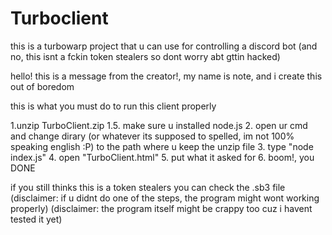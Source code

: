 # Turboclient
this is a turbowarp project that u can use for controlling a discord bot (and no, this isnt a fckin token stealers so dont worry abt gttin hacked)

hello! this is a message from the creator!, my name is note, and i create this out of boredom

this is what you must do to run this client properly

1.unzip TurboClient.zip
1.5. make sure u installed node.js
2. open ur cmd and change dirary (or whatever its supposed to spelled, im not 100% speaking english :P) to the path where u keep the unzip file
3. type "node index.js"
4. open "TurboClient.html"
5. put what it asked for
6. boom!, you DONE

if you still thinks this is a token stealers
you can check the .sb3 file
(disclaimer: if u didnt do one of the steps, the program might wont working properly)
(disclaimer: the program itself might be crappy too cuz i havent tested it yet)
